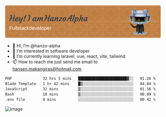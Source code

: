 ![Header](./github-header-image.png)

- 👋 Hi, I’m @hanzo-alpha
- 👀 I’m interested in software developer
- 🌱 I’m currently learning laravel, vue, react, vite, tailwind
- 📫 How to reach me just send me email to hansen.makangiras@hotmail.com 

<!---
hanzo-alpha/hanzo-alpha is a ✨ special ✨ repository because its `README.md` (this file) appears on your GitHub profile.
You can click the Preview link to take a look at your changes.
--->

<!--START_SECTION:waka-->

```txt
PHP              32 hrs 5 mins   ██████████████████████▓░░   91.26 %
Blade Template   1 hr 42 mins    █▒░░░░░░░░░░░░░░░░░░░░░░░   04.84 %
JavaScript       32 mins         ▒░░░░░░░░░░░░░░░░░░░░░░░░   01.56 %
Bash             18 mins         ▒░░░░░░░░░░░░░░░░░░░░░░░░   00.89 %
.env file        8 mins          ░░░░░░░░░░░░░░░░░░░░░░░░░   00.42 %
```

<!--END_SECTION:waka-->

![image](https://github.com/hanzo-alpha/hanzo-alpha/assets/111342797/c4bd2977-6123-4017-8652-6e166259b484)

